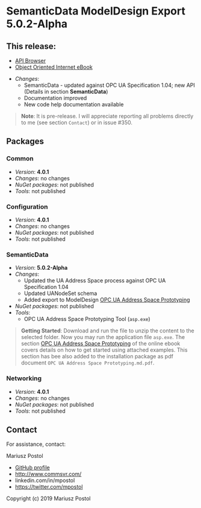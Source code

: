 ﻿# SemanticData ModelDesign Export **5.0.2-Alpha**

## This release:

* [API Browser](http://www.commsvr.com/download/OPC-UA-OOI/index.html)
* [Object Oriented Internet eBook](https://commsvr.gitbook.io/ooi)

- *Changes*:
  - SemanticData - updated against OPC UA Specification 1.04; new API (Details in section **SemanticData**) 
  - Documentation improved
  - New code help documentation available

> **Note**: It is pre-release. I will appreciate reporting all problems directly to me (see section `Contact`) or in issue #350.

## Packages

### Common

- *Version*: **4.0.1**
- *Changes*: no changes
- *NuGet packages*: not published
- *Tools*: not published

### Configuration

- *Version*: **4.0.1**
- *Changes*: no changes
- *NuGet packages*: not published
- *Tools*: not published

### SemanticData

- *Version*: **5.0.2-Alpha**
- *Changes*:
  - Updated the UA Address Space process against OPC UA Specification 1.04
  - Updated UANodeSet schema
  - Added export to ModelDesign [OPC UA Address Space Prototyping](https://commsvr.gitbook.io/ooi/semanticdata-processing/uanodesetvalidation/addressspacecompliancetesttool)
- *NuGet packages*: not published
- *Tools*:
  - OPC UA Address Space Prototyping Tool (`asp.exe`)

> **Getting Started**: Download and run the file to unzip the content to the selected folder. Now you may run the application file `asp.exe`. The section 
> [OPC UA Address Space Prototyping](https://commsvr.gitbook.io/ooi/semanticdata-processing/uanodesetvalidation/addressspacecompliancetesttool) of the online ebook covers details on how to get started using attached examples. 
> This section has bee also added to the installation package as pdf document `OPC UA Address Space Prototyping.md.pdf`.

### Networking

- *Version*: **4.0.1**
- *Changes*: no changes
- *NuGet packages*: not published
- *Tools*: not published

## Contact

For assistance, contact:

Mariusz Postol

- [GitHub profile](https://github.com/mpostol)
- http://www.commsvr.com/
- linkedin.com/in/mpostol
- https://twitter.com/mpostol

Copyright (c) 2019 Mariusz Postol

